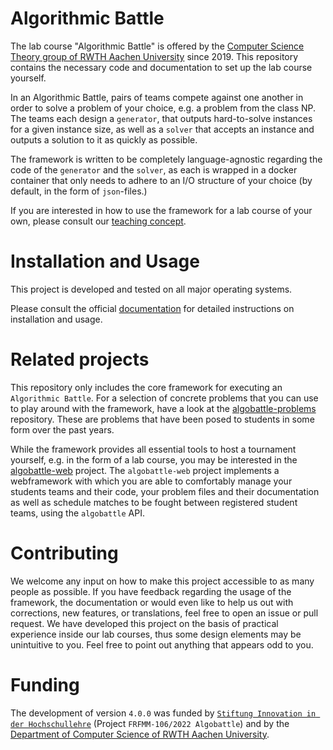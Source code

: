# Algorithmic Battle

The lab course "Algorithmic Battle" is offered by the 
[Computer Science Theory group of RWTH Aachen University](https://tcs.rwth-aachen.de/)
since 2019. This repository contains the necessary code and
documentation to set up the lab course yourself.

In an Algorithmic Battle, pairs of teams compete against one another
in order to solve a problem of your choice, e.g. a problem from the
class NP. The teams each design a `generator`, that outputs
hard-to-solve instances for a given instance size, as well as a
`solver` that accepts an instance and outputs a solution to it as
quickly as possible.

The framework is written to be completely language-agnostic regarding
the code of the `generator` and the `solver`, as each is wrapped in a
docker container that only needs to adhere to an I/O structure of your
choice (by default, in the form of `json`-files.)

If you are interested in how to use the framework for a
lab course of your own, please consult our
[teaching concept](https://www.algobattle.org/docs/teaching_concept/english).
# Installation and Usage
This project is developed and tested on all major operating systems.

Please consult the official [documentation](https://www.algobattle.org/docs/)
for detailed instructions on installation and usage.

# Related projects
This repository only includes the core framework for executing an
`Algorithmic Battle`. For a selection of concrete problems that you
can use to play around with the framework, have a look at the
[algobattle-problems](https://github.com/Benezivas/algobattle-problems)
repository. These are problems that have been posed to students in
some form over the past years.

While the framework provides all essential tools to host a tournament
yourself, e.g. in the form of a lab course, you may be interested in
the [algobattle-web](https://github.com/Benezivas/algobattle-problems)
project.  The `algobattle-web` project implements a webframework with
which you are able to comfortably manage your students teams and their
code, your problem files and their documentation as well as schedule
matches to be fought between registered student teams, using the
`algobattle` API.

# Contributing

We welcome any input on how to make this project accessible to as many
people as possible. If you have feedback regarding the usage of the
framework, the documentation or would even like to help us out with
corrections, new features, or translations, feel free to open an issue
or pull request. We have developed this project on the basis of
practical experience inside our lab courses, thus some design elements
may be unintuitive to you. Feel free to point out anything that
appears odd to you.

# Funding
The development of version `4.0.0` was funded by
[`Stiftung Innovation in der Hochschullehre`](https://stiftung-hochschullehre.de/en/) (Project 
`FRFMM-106/2022 Algobattle`) and by the [Department of Computer Science of
RWTH Aachen University](https://www.informatik.rwth-aachen.de/go/id/mxz/?lidx=1).